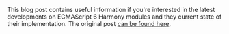 This blog post contains useful information if you're interested in the latest developments on ECMAScript 6 Harmony modules and they current state of their implementation. The original post [can be found here][1].

[1]: https://gist.github.com/wycats/51c96e3adcdb3a68cbc3
